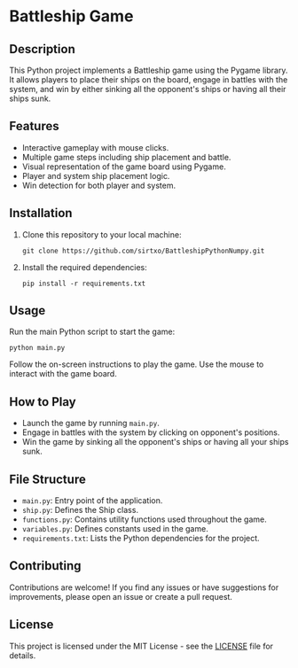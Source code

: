 # Battleship Game

## Description

This Python project implements a Battleship game using the Pygame library. It allows players to place their ships on the board, engage in battles with the system, and win by either sinking all the opponent's ships or having all their ships sunk.

## Features

- Interactive gameplay with mouse clicks.
- Multiple game steps including ship placement and battle.
- Visual representation of the game board using Pygame.
- Player and system ship placement logic.
- Win detection for both player and system.

## Installation

1. Clone this repository to your local machine:

    ```
    git clone https://github.com/sirtxo/BattleshipPythonNumpy.git
    ```

2. Install the required dependencies:

    ```
    pip install -r requirements.txt
    ```

## Usage

Run the main Python script to start the game:

```
python main.py
```

Follow the on-screen instructions to play the game. Use the mouse to interact with the game board.

## How to Play

- Launch the game by running `main.py`.
- Engage in battles with the system by clicking on opponent's positions.
- Win the game by sinking all the opponent's ships or having all your ships sunk.

## File Structure

- `main.py`: Entry point of the application.
- `ship.py`: Defines the Ship class.
- `functions.py`: Contains utility functions used throughout the game.
- `variables.py`: Defines constants used in the game.
- `requirements.txt`: Lists the Python dependencies for the project.

## Contributing

Contributions are welcome! If you find any issues or have suggestions for improvements, please open an issue or create a pull request.

## License

This project is licensed under the MIT License - see the [LICENSE](LICENSE) file for details.
